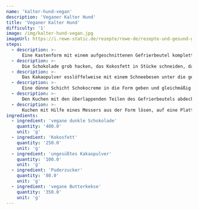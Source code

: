```yaml
---
name: 'kalter-hund-vegan'
description: 'Veganer Kalter Hund'
title: 'Veganer Kalter Hund'
difficulty: '1'
image: /img/kalter-hund-vegan.jpg
imageUrl: https://i.rewe-static.de/rezepte/rewe-de/rezepte-und-gesund-geniessen/rezepte/kalter-hund/kalter-hund-vegan/34-kalter-hund-vegan_rdk-rds_rv_hd.jpg?resize=1480:589&crop=1280:460;center,center
steps:
  - description: >-
      Eine Kastenform mit einem aufgeschnittenen Gefrierbeutel komplett auskleiden.
  - description: >-
      Die Schokolade grob hacken, das Kokosfett in Stücke schneiden, dann beides in einen Topf geben und über einem heißen Wasserbad schmelzen.
  - description: >-
      Das Kakaopulver esslöffelweise mit einem Schneebesen unter die geschmolzene Masse heben, dann den Puderzucker nach und nach dazu sieben und mit dem Schneebesen rühren, bis eine glatte, cremige Masse entstanden ist. Leicht abkühlen lassen.
  - description: >-
      Eine dünne Schicht Schokocreme in die Form geben und gleichmäßig auf dem Boden verteilen. Eine Schicht Butterkekse darauf legen, dann auf diese wiederum so viel Schokocreme geben, dass sie gerade bedeckt sind. Weiterschichten, bis die Form voll ist. Die letzte Schicht sollten Kekse sein.
  - description: >-
      Den Kuchen mit den überlappenden Teilen des Gefrierbeutels abdecken und mindestens 6 Stunden in den Kühlschrank stellen.
  - description: >-
      Kuchen mit Hilfe eines Messers aus der Form lösen, auf eine Platte stürzen und den Gefrierbeutel abziehen. In nicht zu dicke Scheiben geschnitten servieren.
ingredients:
  - ingredient: 'vegane dunkle Schokolade'
    quantity: '400.0'
    unit: 'g'
  - ingredient: 'Kokosfett'
    quantity: '250.0'
    unit: 'g'
  - ingredient: 'ungesüßtes Kakaopulver'
    quantity: '100.0'
    unit: 'g'
  - ingredient: 'Puderzucker'
    quantity: '80.0'
    unit: 'g'
  - ingredient: 'vegane Butterkekse'
    quantity: '350.0'
    unit: 'g'
---
```

